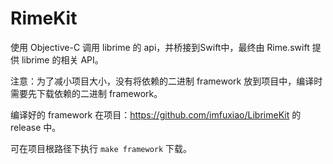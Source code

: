 # RimeKit

使用 Objective-C 调用 librime 的 api，并桥接到Swift中，最终由 Rime.swift 提供 librime 的相关 API。

注意：为了减小项目大小，没有将依赖的二进制 framework 放到项目中，编译时需要先下载依赖的二进制 framework。

编译好的 framework 在项目：https://github.com/imfuxiao/LibrimeKit 的 release 中。

可在项目根路径下执行 `make framework` 下载。
